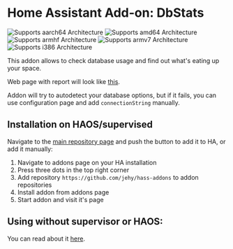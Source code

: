 # Home Assistant Add-on: DbStats

![Supports aarch64 Architecture][aarch64-shield]
![Supports amd64 Architecture][amd64-shield]
![Supports armhf Architecture][armhf-shield]
![Supports armv7 Architecture][armv7-shield]
![Supports i386 Architecture][i386-shield]

[aarch64-shield]: https://img.shields.io/badge/aarch64-yes-green.svg
[amd64-shield]: https://img.shields.io/badge/amd64-yes-green.svg
[armhf-shield]: https://img.shields.io/badge/armhf-yes-green.svg
[armv7-shield]: https://img.shields.io/badge/armv7-yes-green.svg
[i386-shield]: https://img.shields.io/badge/i386-yes-green.svg

This addon allows to check database usage and find out what's eating up your space.

Web page with report will look like [this](screen.png).

Addon will try to autodetect your database options, but if it fails, you can use configuration page and add `connectionString` manually.


## Installation on HAOS/supervised

Navigate to the [main repository page](https://github.com/jehy/hass-addons/tree/master)
and push the button to add it to HA, or add it manually:

1. Navigate to addons page on your HA installation
2. Press three dots in the top right corner
3. Add repository `https://github.com/jehy/hass-addons` to addon repositories
4. Install addon from addons page
5. Start addon and visit it's page

## Using without supervisor or HAOS:

You can read about it [here](https://github.com/jehy/hass-dbstats).
